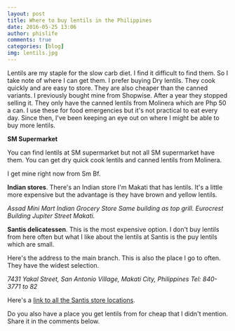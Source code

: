 ```yaml
---
layout: post
title: Where to buy lentils in the Philippines
date: 2016-05-25 13:06
author: phislife
comments: true
categories: [blog]
img: lentils.jpg
---
```

Lentils are my staple for the slow carb diet. I find it difficult to find them. So I take note of where I can get them. I prefer buying Dry lentils. They cook quickly and are easy to store. They are also cheaper than the canned variants. I previously bought mine from Shopwise. After a year they stopped selling it. They only have the canned lentils from Molinera which are Php 50 a can. I use these for food emergencies but it's not practical to eat every day. Since then, I've been keeping an eye out on where I might be able to buy more lentils.

<strong>SM Supermarket</strong>

You can find lentils at SM supermarket but not all SM supermarket have them.
You can get dry quick cook lentils and canned lentils from Molinera.

I get mine right now from Sm Bf.

<strong>Indian stores</strong>. There's an Indian store I'm Makati that has lentils. It's a little more expensive but the advantage is they have brown and yellow lentils.

<em>Assad Mini Mart Indian Grocery Store </em>
<em>Same building as top grill. Eurocrest Building Jupiter Street Makati.</em>

<strong>Santis delicatessen</strong>. This is the most expensive option. I don't buy lentils from here often but what I like about the lentils at Santis is the puy lentils which are small.

Here's the address to the main branch. This is also the place I go to often. They have the widest selection.

<em>7431 Yakal Street, San Antonio Village, Makati City, Philippines </em>
<em>Tel: 840-3771 to 82</em>

Here's a <a href="http://www.werdenberg.com/santis/store.html">link to all the Santis store locations</a>.

Do you also have a place you get lentils from for cheap that I didn't mention. Share it in the comments below.
